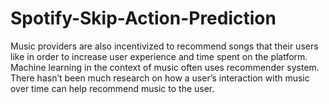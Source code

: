 # Spotify-Skip-Action-Prediction
Music providers are also incentivized to recommend songs that their users like in order to increase user experience and time spent on the platform. Machine learning in the context of music often uses recommender system. There hasn’t been much research on how a user’s interaction with music over time can help recommend music to the user.
